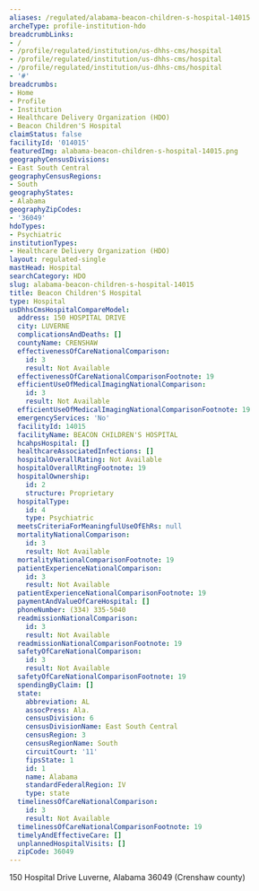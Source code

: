 ```yaml
---
aliases: /regulated/alabama-beacon-children-s-hospital-14015
archeType: profile-institution-hdo
breadcrumbLinks:
- /
- /profile/regulated/institution/us-dhhs-cms/hospital
- /profile/regulated/institution/us-dhhs-cms/hospital
- /profile/regulated/institution/us-dhhs-cms/hospital
- '#'
breadcrumbs:
- Home
- Profile
- Institution
- Healthcare Delivery Organization (HDO)
- Beacon Children'S Hospital
claimStatus: false
facilityId: '014015'
featuredImg: alabama-beacon-children-s-hospital-14015.png
geographyCensusDivisions:
- East South Central
geographyCensusRegions:
- South
geographyStates:
- Alabama
geographyZipCodes:
- '36049'
hdoTypes:
- Psychiatric
institutionTypes:
- Healthcare Delivery Organization (HDO)
layout: regulated-single
mastHead: Hospital
searchCategory: HDO
slug: alabama-beacon-children-s-hospital-14015
title: Beacon Children'S Hospital
type: Hospital
usDhhsCmsHospitalCompareModel:
  address: 150 HOSPITAL DRIVE
  city: LUVERNE
  complicationsAndDeaths: []
  countyName: CRENSHAW
  effectivenessOfCareNationalComparison:
    id: 3
    result: Not Available
  effectivenessOfCareNationalComparisonFootnote: 19
  efficientUseOfMedicalImagingNationalComparison:
    id: 3
    result: Not Available
  efficientUseOfMedicalImagingNationalComparisonFootnote: 19
  emergencyServices: 'No'
  facilityId: 14015
  facilityName: BEACON CHILDREN'S HOSPITAL
  hcahpsHospital: []
  healthcareAssociatedInfections: []
  hospitalOverallRating: Not Available
  hospitalOverallRtingFootnote: 19
  hospitalOwnership:
    id: 2
    structure: Proprietary
  hospitalType:
    id: 4
    type: Psychiatric
  meetsCriteriaForMeaningfulUseOfEhRs: null
  mortalityNationalComparison:
    id: 3
    result: Not Available
  mortalityNationalComparisonFootnote: 19
  patientExperienceNationalComparison:
    id: 3
    result: Not Available
  patientExperienceNationalComparisonFootnote: 19
  paymentAndValueOfCareHospital: []
  phoneNumber: (334) 335-5040
  readmissionNationalComparison:
    id: 3
    result: Not Available
  readmissionNationalComparisonFootnote: 19
  safetyOfCareNationalComparison:
    id: 3
    result: Not Available
  safetyOfCareNationalComparisonFootnote: 19
  spendingByClaim: []
  state:
    abbreviation: AL
    assocPress: Ala.
    censusDivision: 6
    censusDivisionName: East South Central
    censusRegion: 3
    censusRegionName: South
    circuitCourt: '11'
    fipsState: 1
    id: 1
    name: Alabama
    standardFederalRegion: IV
    type: state
  timelinessOfCareNationalComparison:
    id: 3
    result: Not Available
  timelinessOfCareNationalComparisonFootnote: 19
  timelyAndEffectiveCare: []
  unplannedHospitalVisits: []
  zipCode: 36049
---
```


150 Hospital Drive
Luverne, Alabama 36049
(Crenshaw county)